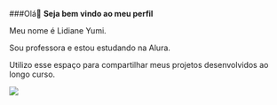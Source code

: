 ###Olá👋
**Seja bem vindo ao meu perfil**

Meu nome é Lidiane Yumi. 

Sou professora e estou estudando na Alura. 

Utilizo esse espaço para compartilhar meus projetos desenvolvidos ao longo curso. 


![](https://media.tenor.com/J7rMTU04zHQAAAAC/lilo-and-stitch-stitch.gif)
